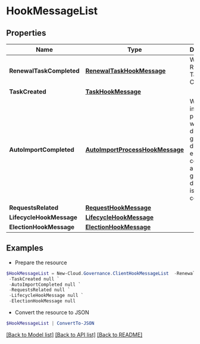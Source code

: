 # HookMessageList
## Properties

Name | Type | Description | Notes
------------ | ------------- | ------------- | -------------
**RenewalTaskCompleted** | [**RenewalTaskHookMessage**](RenewalTaskHookMessage.md) | When a Renewal Task is Completed | [optional] 
**TaskCreated** | [**TaskHookMessage**](TaskHookMessage.md) |  | [optional] 
**AutoImportCompleted** | [**AutoImportProcessHookMessage**](AutoImportProcessHookMessage.md) | When an import process with pre-defined governance details or end user completes a confirm governance details task is completed | [optional] 
**RequestsRelated** | [**RequestHookMessage**](RequestHookMessage.md) |  | [optional] 
**LifecycleHookMessage** | [**LifecycleHookMessage**](LifecycleHookMessage.md) |  | [optional] 
**ElectionHookMessage** | [**ElectionHookMessage**](ElectionHookMessage.md) |  | [optional] 

## Examples

- Prepare the resource
```powershell
$HookMessageList = New-Cloud.Governance.ClientHookMessageList  -RenewalTaskCompleted null `
 -TaskCreated null `
 -AutoImportCompleted null `
 -RequestsRelated null `
 -LifecycleHookMessage null `
 -ElectionHookMessage null
```

- Convert the resource to JSON
```powershell
$HookMessageList | ConvertTo-JSON
```

[[Back to Model list]](../README.md#documentation-for-models) [[Back to API list]](../README.md#documentation-for-api-endpoints) [[Back to README]](../README.md)

